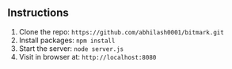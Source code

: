 ## Instructions

1. Clone the repo: `https://github.com/abhilash0001/bitmark.git`
2. Install packages: `npm install`
3. Start the server: `node server.js`
4. Visit in browser at: `http://localhost:8080`
